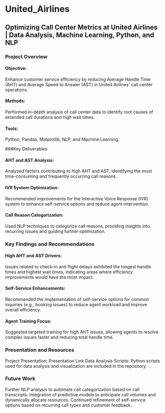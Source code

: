 # United_Airlines


## Optimizing Call Center Metrics at United Airlines | Data Analysis, Machine Learning, Python, and NLP


### Project Overview

#### Objective: 
Enhance customer service efficiency by reducing Average Handle Time (AHT) and Average Speed to Answer (AST) in United Airlines' call center operations.
####  Methods: 
Performed in-depth analysis of call center data to identify root causes of extended call durations and high wait times.
#### Tools: 
Python, Pandas, Matplotlib, NLP, and Machine Learning.

###Key Deliverables

#### AHT and AST Analysis: 
Analyzed factors contributing to high AHT and AST, identifying the most time-consuming and frequently occurring call reasons.
#### IVR System Optimization: 
Recommended improvements for the Interactive Voice Response (IVR) system to enhance self-service options and reduce agent intervention.
#### Call Reason Categorization: 
Used NLP techniques to categorize call reasons, providing insights into recurring issues and guiding further optimization.


### Key Findings and Recommendations

#### High AHT and AST Drivers: 
Issues related to check-in and flight delays exhibited the longest handle times and highest wait times, indicating areas where efficiency improvements would have the most impact.
#### Self-Service Enhancements:
Recommended the implementation of self-service options for common inquiries (e.g., booking issues) to reduce agent workload and improve overall efficiency.
#### Agent Training Focus: 
Suggested targeted training for high AHT issues, allowing agents to resolve complex issues faster and reducing total handle time.

### Presentation and Resources

Project Presentation: Presentation Link
Data Analysis Scripts: Python scripts used for data analysis and visualization are included in the repository.

### Future Work

Further NLP analysis to automate call categorization based on call transcripts.
Integration of predictive models to anticipate call volumes and dynamically allocate resources.
Continued refinement of self-service options based on recurring call types and customer feedback.
